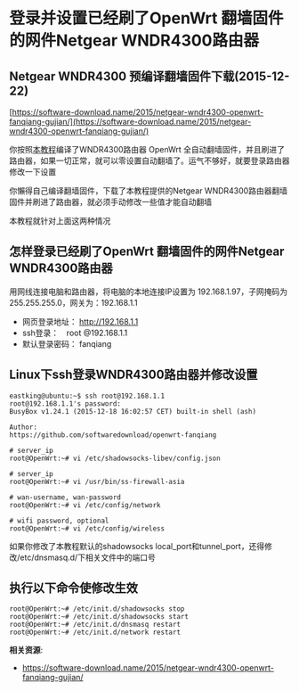 登录并设置已经刷了OpenWrt 翻墙固件的网件Netgear WNDR4300路由器
===================================================

Netgear WNDR4300 预编译翻墙固件下载(2015-12-22)
--------

[https://software-download.name/2015/netgear-wndr4300-openwrt-fanqiang-gujian/](https://software-download.name/2015/netgear-wndr4300-openwrt-fanqiang-gujian/)

你按照[本教程](https://github.com/softwaredownload/openwrt-fanqiang)编译了WNDR4300路由器 OpenWrt 全自动翻墙固件，并且刷进了路由器，如果一切正常，就可以零设置自动翻墙了。运气不够好，就要登录路由器修改一下设置

你懶得自己编译翻墙固件，下载了本教程提供的Netgear WNDR4300路由器翻墙固件并刷进了路由器，就必须手动修改一些值才能自动翻墙

本教程就针对上面这两种情况

怎样登录已经刷了OpenWrt 翻墙固件的网件Netgear WNDR4300路由器
--------

用网线连接电脑和路由器，将电脑的本地连接IP设置为 192.168.1.97，子网掩码为 255.255.255.0，网关为：192.168.1.1

- 网页登录地址： http://192.168.1.1
- ssh登录：　root @192.168.1.1
- 默认登录密码： fanqiang

Linux下ssh登录WNDR4300路由器并修改设置
--------

    eastking@ubuntu:~$ ssh root@192.168.1.1
    root@192.168.1.1's password:
    BusyBox v1.24.1 (2015-12-18 16:02:57 CET) built-in shell (ash)

    Author:
    https://github.com/softwaredownload/openwrt-fanqiang

    # server_ip
    root@OpenWrt:~# vi /etc/shadowsocks-libev/config.json

    # server_ip
    root@OpenWrt:~# vi /usr/bin/ss-firewall-asia

    # wan-username, wan-password
    root@OpenWrt:~# vi /etc/config/network

    # wifi password, optional
    root@OpenWrt:~# vi /etc/config/wireless

如果你修改了本教程默认的shadowsocks local_port和tunnel_port，还得修改/etc/dnsmasq.d/下相关文件中的端口号

执行以下命令使修改生效
--------

    root@OpenWrt:~# /etc/init.d/shadowsocks stop
    root@OpenWrt:~# /etc/init.d/shadowsocks start
    root@OpenWrt:~# /etc/init.d/dnsmasq restart
    root@OpenWrt:~# /etc/init.d/network restart

**相关资源**:

- <https://software-download.name/2015/netgear-wndr4300-openwrt-fanqiang-gujian/>